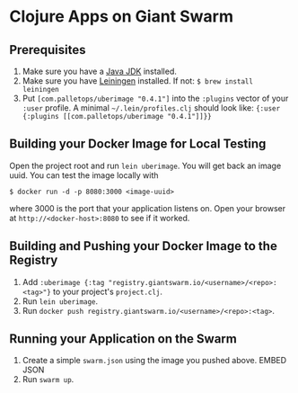 # Clojure Apps on Giant Swarm

## Prerequisites 

1. Make sure you have a [Java JDK](http://www.oracle.com/technetwork/java/javase/downloads/index.html) installed.
2. Make sure you have [Leiningen](https://github.com/technomancy/leiningen) installed. If not:
`
$ brew install leiningen
`
3. Put `[com.palletops/uberimage "0.4.1"]` into the `:plugins` vector of your `:user` profile.
A minimal `~/.lein/profiles.clj` should look like:
`
{:user {:plugins [[com.palletops/uberimage "0.4.1"]]}}
`

## Building your Docker Image for Local Testing

Open the project root and run `lein uberimage`. You will get back an image uuid. You can test the image locally with

```no highlight
$ docker run -d -p 8080:3000 <image-uuid>
```

where 3000 is the port that your application listens on. Open your browser at `http://<docker-host>:8080` to see if it worked.

## Building and Pushing your Docker Image to the Registry

1. Add `:uberimage {:tag "registry.giantswarm.io/<username>/<repo>:<tag>"}` to your project's `project.clj`.
2. Run `lein uberimage`.
3. Run `docker push registry.giantswarm.io/<username>/<repo>:<tag>`.

## Running your Application on the Swarm

1. Create a simple `swarm.json` using the image you pushed above.
EMBED JSON
2. Run `swarm up`.